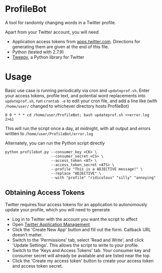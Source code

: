# ProfileBot
A tool for randomly changing words in a Twitter profile.

Apart from your Twitter account, you will need
* Application access tokens from [apps.twitter.com](apps.twitter.com).
Directions for generating them are given at the end of this file.
* Python (tested with 2.7.9)
* [Tweepy](http://www.tweepy.org/), a Python library for Twitter

# Usage 
Basic use case is running periodically via cron and 
`updateprof.sh`. Enter your access tokens, profile text, and potential 
word replacements into `updateprof.sh`, run `crontab -e` to edit 
your cron file, and add a line like (with `/home/user/` changed to whichever
directory hosts ProfileBot)


```
0 0 * * * cd /home/user/ProfileBot; bash updateprof.sh >>error.log 2>&1
```

This will run the script once a day, at midnight, with all output and
errors written to `/home/user/ProfileBot/error.log`

Alternately, you can run the Python script directly

```
python profilebot.py --consumer_key <CK> \
                     --consumer_secret <CS> \
                     --access_token <AT> \
                     --access_token_secret <ATS> \
                     --profile "This is a ADJECTIVE message!" \
                     --replace "ADJECTIVE" \
                     --with "profile" "ridiculous" "silly" "annoying"
```

## Obtaining Access Tokens
Twitter requires four access tokens for an application to autonomously 
update your profile, which you will need to generate
* Log in to Twitter with the account you want the script to affect
* Open [Twitter Application Management](apps.twitter.com)
* Click the 'Create New App' button and fill out the form. Callback URL 
doesn't matter.
* Switch to the 'Permissions' tab, select 'Read and Write', and click 
'Update Settings'. This allows the script to write to your profile.
* Switch to the 'Keys and Access Tokens' tab. Your consumer key and consumer 
secret will already be available and are listed near the top. 
* Click the 'Create my access token' button to create your access token and
access token secret.

